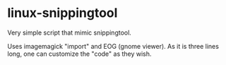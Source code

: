 # linux-snippingtool

Very simple script that mimic snippingtool.

Uses imagemagick "import" and EOG (gnome viewer). As it is three lines long, one can customize the "code" as they wish.